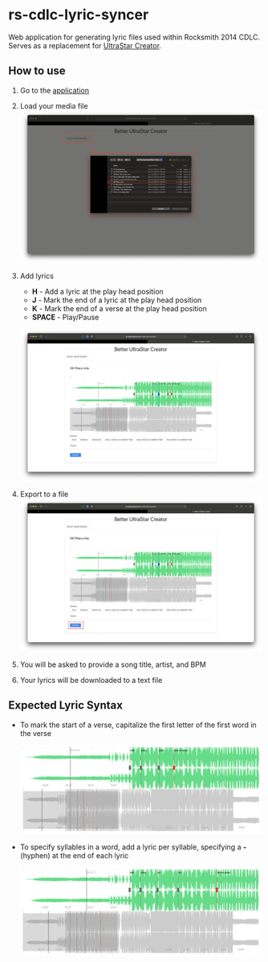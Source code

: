 # rs-cdlc-lyric-syncer

Web application for generating lyric files used within Rocksmith 2014 CDLC.
Serves as a replacement for
[UltraStar Creator](https://github.com/UltraStar-Deluxe/UltraStar-Creator).

## How to use

1. Go to the [application](https://ajchili.github.io/rs-cdlc-lyric-syncer/)
2. Load your media file
   ![Load your media file](images/how_to_use_1.png)
3. Add lyrics

   - **H** - Add a lyric at the play head position
   - **J** - Mark the end of a lyric at the play head position
   - **K** - Mark the end of a verse at the play head position
   - **SPACE** - Play/Pause

   ![Add lyrics](images/how_to_use_2.png)

4. Export to a file
   ![Export to a file](images/how_to_use_3.png)
5. You will be asked to provide a song title, artist, and BPM
6. Your lyrics will be downloaded to a text file

## Expected Lyric Syntax

- To mark the start of a verse, capitalize the first letter of the first word in
  the verse

  ![verse](images/syntax_1.png)

- To specify syllables in a word, add a lyric per syllable, specifying a **-**
  (hyphen) at the end of each lyric

  ![syllables](images/syntax_2.png)
